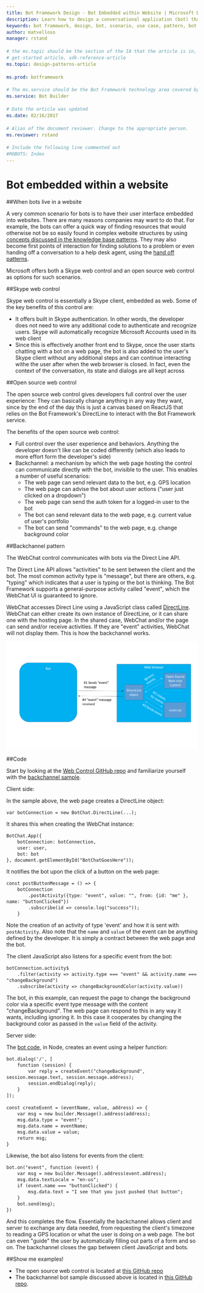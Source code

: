 ```yaml
---
title: Bot Framework Design - Bot Embedded within Website | Microsoft Docs
description: Learn how to design a conversational application (bot) that is embedded within a website.
keywords: bot framework, design, bot, scenario, use case, pattern, bot in website
author: matvelloso
manager: rstand

# the ms.topic should be the section of the IA that the article is in, with the suffix -article. Some examples:
# get-started article, sdk-reference-article
ms.topic: design-patterns-article

ms.prod: botframework

# The ms.service should be the Bot Framework technology area covered by the article, e.g., Bot Builder, LUIS, Azure Bot Service
ms.service: Bot Builder

# Date the article was updated
ms.date: 02/16/2017

# Alias of the document reviewer. Change to the appropriate person.
ms.reviewer: rstand

# Include the following line commented out
#ROBOTS: Index
---
```

# Bot embedded within a website 

##When bots live in a website 

A very common scenario for bots is to have their user interface embedded into websites. There are many reasons companies may want to do that. For example, the bots can offer a quick way of finding resources that would otherwise not be so easily found in complex website structures by using [concepts discussed in the knowledge base patterns](bot-framework-design-patterns-knowledge-base.md). They may also become first points of interaction for finding solutions to a problem or even handing off a conversation to a help desk agent, using the [hand off patterns](bot-framework-design-patterns-human-handoff.md).

Microsoft offers both a Skype web control and an open source web control as options for such scenarios.

##Skype web control

Skype web control is essentially a Skype client, embedded as web. Some of the key benefits of this control are:

- It offers built in Skype authentication. In other words, the developer does not need to wire any additional code to authenticate and recognize users. Skype will automatically recognize Microsoft Accounts used in its web client
- Since this is effectively another front end to Skype, once the user starts chatting with a bot on a web page, the bot is also added to the user's Skype client without any additional steps and can continue interacting withe the user after when the web browser is closed. In fact, even the context of the conversation, its state and dialogs are all kept across

##Open source web control

The open source web control gives developers full control over the user experience: They can basically change anything in any way they want, since by the end of the day this is just a canvas based on ReactJS that relies on the Bot Framework's DirectLine to interact with the Bot Framework service.

The benefits of the open source web control:

- Full control over the user experience and behaviors. Anything the developer doesn't like can be coded differently (which also leads to more effort form the developer's side)
- Backchannel: a mechanism by which the web page hosting the control can communicate directly with the bot, invisible to the user. This enables a number of useful scenarios:
    - The web page can send relevant data to the bot, e.g. GPS location
	- The web page can advise the bot about user actions ("user just clicked on a dropdown")
	- The web page can send the auth token for a logged-in user to the bot
	- The bot can send relevant data to the web page, e.g. current value of user's portfolio
	- The bot can send "commands" to the web page, e.g. change background color

##Backchannel pattern

The WebChat control communicates with bots via the Direct Line API.

The Direct Line API allows "activities" to be sent between the client and the bot. The most common activity type is "message", but there are others, e.g. "typing" which indicates that a user is typing or the bot is thinking. The Bot Framework supports a general-purpose activity called "event", which the WebChat UI is guaranteed to ignore.

WebChat accesses Direct Line using a JavaScript class called [DirectLine](https://github.com/microsoft/botframework-directlinejs). WebChat can either create its own instance of DirectLine, or it can share one with the hosting page. In the shared case, WebChat and/or the page can send and/or receive activities. If they are "event" activities, WebChat will not display them. This is how the backchannel works.

![Backchannel](media/designing-bots/patterns/back-channel.png)

##Code

Start by looking at the [Web Control GitHub repo](https://github.com/Microsoft/BotFramework-WebChat) and familiarize yourself with the [backchannel sample](https://github.com/Microsoft/BotFramework-WebChat/blob/master/samples/backchannel/index.html).

Client side:

In the sample above, the web page creates a DirectLine object:

	var botConnection = new BotChat.DirectLine(...);

It shares this when creating the WebChat instance:

	BotChat.App({
		botConnection: botConnection,
		user: user,
		bot: bot
	}, document.getElementById("BotChatGoesHere"));

It notifies the bot upon the click of a button on the web page:

	const postButtonMessage = () => {
		botConnection
			.postActivity({type: "event", value: "", from: {id: "me" }, name: "buttonClicked"})
            .subscribe(id => console.log("success"));
        }

Note the creation of an activity of type 'event' and how it is sent with `postActivity`. Also note that the `name` and `value` of the event can be anything defined by the developer. It is simply a contract between the web page and the bot.

The client JavaScript also listens for a specific event from the bot:

	botConnection.activity$
		.filter(activity => activity.type === "event" && activity.name === "changeBackground")
		.subscribe(activity => changeBackgroundColor(activity.value))

The bot, in this example, can request the page to change the background color via a specific event type message with the content "changeBackground". The web page can respond to this in any way it wants, including ignoring it. In this case it cooperates by changing the background color as passed in the `value` field of the activity.

Server side:

The [bot code](https://github.com/ryanvolum/backChannelBot), in Node, creates an event using a helper function:

	bot.dialog('/', [
    	function (session) {
        	var reply = createEvent("changeBackground", session.message.text, session.message.address);
        	session.endDialog(reply);
    	}
	]);

	const createEvent = (eventName, value, address) => {
		var msg = new builder.Message().address(address);
		msg.data.type = "event";
		msg.data.name = eventName;
		msg.data.value = value;
		return msg;
	}

Likewise, the bot also listens for events from the client:

	bot.on("event", function (event) {
	    var msg = new builder.Message().address(event.address);
	    msg.data.textLocale = "en-us";
	    if (event.name === "buttonClicked") {
	        msg.data.text = "I see that you just pushed that button";
	    }
	    bot.send(msg);
	})

And this completes the flow. Essentially the backchannel allows client and server to exchange any data needed, from requesting the client's timezone to reading a GPS location or what the user is doing on a web page. The bot can even "guide" the user by automatically filling out parts of a form and so on. The backchannel closes the gap between client JavaScript and bots.

##Show me examples!

- The open source web control is located at [this GitHub repo](https://github.com/Microsoft/BotFramework-WebChat) 
- The backchannel bot sample discussed above is located in [this GitHub repo](https://github.com/ryanvolum/backChannelBot).
 
